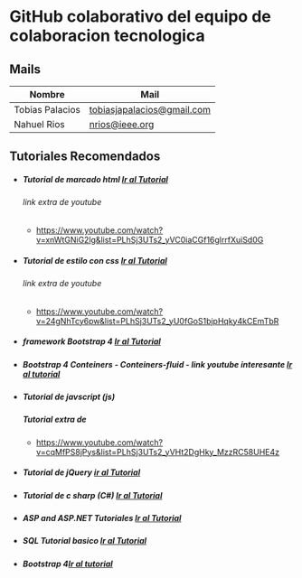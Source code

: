 # GitHub colaborativo del equipo de colaboracion tecnologica 

## Mails 
| Nombre     |Mail |
| ----------- | ----------- |
| Tobias Palacios   | tobiasjapalacios@gmail.com |
| Nahuel Rios       | nrios@ieee.org      |


## Tutoriales Recomendados


* ##### Tutorial de marcado html   [Ir al Tutorial](https://www.w3schools.com/html/default.asp)
  ###### link extra de youtube
    * https://www.youtube.com/watch?v=xnWtGNiG2lg&list=PLhSj3UTs2_yVC0iaCGf16glrrfXuiSd0G

* ##### Tutorial de estilo con css  [Ir al Tutorial](https://www.w3schools.com/css/default.asp)
    ###### link extra de youtube
    * https://www.youtube.com/watch?v=24gNhTcy6pw&list=PLhSj3UTs2_yU0fGoS1bjpHqky4kCEmTbR
* ##### framework Bootstrap 4 [Ir al Tutorial](https://www.w3schools.com/bootstrap4/default.asp)
* ##### Bootstrap 4 Conteiners - Conteiners-fluid - link youtube interesante [Ir al tutorial](https://www.youtube.com/watch?v=59pex8k8Xr8)  

* ##### Tutorial de javscript (js) [](https://www.w3schools.com/js/default.asp)
    ##### Tutorial extra de
    * https://www.youtube.com/watch?v=cqMfPS8jPys&list=PLhSj3UTs2_yVHt2DgHky_MzzRC58UHE4z
* ##### Tutorial de jQuery  [ir al Tutorial](https://www.w3schools.com/jquery/default.asp)
* ##### Tutorial de c sharp (C#) [Ir al Tutorial](https://www.w3schools.com/cs/index.php)
* ##### ASP and ASP.NET Tutoriales [Ir al Tutorial](https://www.w3schools.com/asp/default.asp)
* ##### SQL Tutorial basico [Ir al Tutorial](https://www.w3schools.com/sql/default.asp)


* ##### Bootstrap 4[Ir al tutorial](https://www.youtube.com/watch?v=59pex8k8Xr8)  
